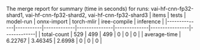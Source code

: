 The merge report for summary (time in seconds) for runs: vai-hf-cnn-fp32-shard1, vai-hf-cnn-fp32-shard2, vai-hf-cnn-fp32-shard3
| items        |     tests |   model-run |   onnx-import |   torch-mlir |   iree-compile |   inference |
|--------------|-----------|-------------|---------------|--------------|----------------|-------------|
| total-count  | 529       |   499       |      499      |            0 |              0 |           0 |
| average-time |   6.22767 |     3.46345 |        2.6998 |            0 |              0 |           0 |

